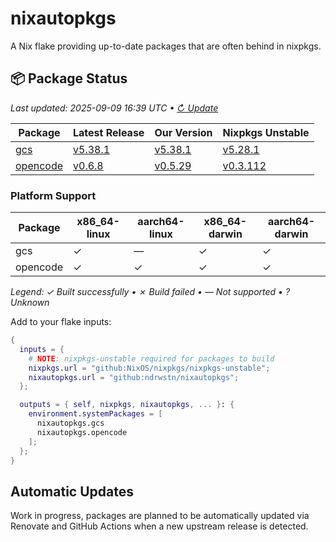 # nixautopkgs

A Nix flake providing up-to-date packages that are often behind in nixpkgs.

<!-- DASHBOARD:START -->
## 📦 Package Status
*Last updated: 2025-09-09 16:39 UTC • [↻ Update](https://github.com/ndrwstn/nixautopkgs/actions/workflows/update-dashboard.yml)*

| Package | Latest Release | Our Version | Nixpkgs Unstable |
|---------|---------------|-------------|------------------|
| [gcs](./packages/gcs.nix) | [v5.38.1](https://github.com/richardwilkes/gcs/releases/tag/v5.38.1) | [v5.38.1](https://github.com/ndrwstn/nixautopkgs/pull/20) | [v5.28.1](https://github.com/NixOS/nixpkgs/blob/master/pkgs/by-name/gc/gcs/package.nix) |
| [opencode](./packages/opencode.nix) | [v0.6.8](https://github.com/sst/opencode/releases/tag/v0.6.8) | [v0.5.29](https://github.com/ndrwstn/nixautopkgs/pull/30) | [v0.3.112](https://github.com/NixOS/nixpkgs/blob/master/pkgs/by-name/op/opencode/package.nix) |

### Platform Support

| Package | x86_64-linux | aarch64-linux | x86_64-darwin | aarch64-darwin |
|---------|-------------|---------------|---------------|----------------|
| gcs | ✓ | — | ✓ | ✓ |
| opencode | ✓ | ✓ | ✓ | ✓ |

*Legend: ✓ Built successfully • ✗ Build failed • — Not supported • ? Unknown*
<!-- DASHBOARD:END -->
Add to your flake inputs:

```nix
{
  inputs = {
    # NOTE: nixpkgs-unstable required for packages to build
    nixpkgs.url = "github:NixOS/nixpkgs/nixpkgs-unstable";
    nixautopkgs.url = "github:ndrwstn/nixautopkgs";
  };

  outputs = { self, nixpkgs, nixautopkgs, ... }: {
    environment.systemPackages = [
      nixautopkgs.gcs
      nixautopkgs.opencode
    ];
  };
}
```

## Automatic Updates

Work in progress, packages are planned to be automatically updated via Renovate and GitHub Actions when a new upstream release is detected.
